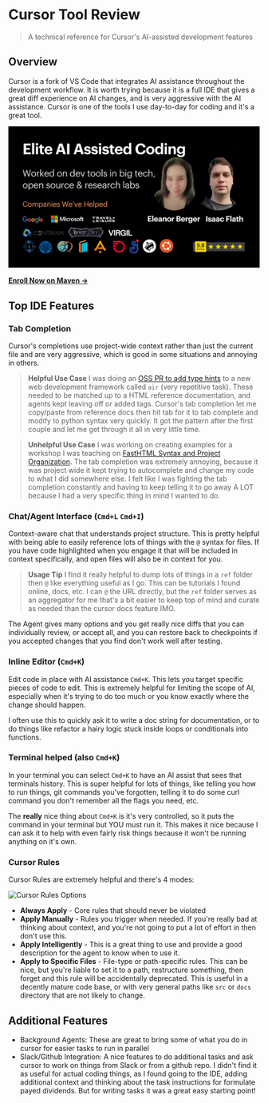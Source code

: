 # Cursor Tool Review

> A technical reference for Cursor's AI-assisted development features

## Overview

Cursor is a fork of VS Code that integrates AI assistance throughout the development workflow. It is worth trying because it is a full IDE that gives a great diff experience on AI changes, and is very aggressive with the AI assistance. Cursor is one of the tools I use day-to-day for coding and it's a great tool.

[![Course Card](/static/CourseCard.jpg)](https://maven.com/kentro/context-engineering-for-coding?promoCode=ISAAC)

[**Enroll Now on Maven →**](https://maven.com/kentro/context-engineering-for-coding?promoCode=ISAAC)

## Top IDE Features

### Tab Completion

Cursor's completions use project-wide context rather than just the current file and are very aggressive, which is good in some situations and annoying in others.

> **Helpful Use Case**
> I was doing an [OSS PR to add type hints](https://github.com/feldroy/air/pull/143/files#diff-e14fd0d1e563b32e21626eaeba650c79ce24651dfe03c83a5d977372384ff8ec) to a new web development framework called `air` (very repetitive task). These needed to be matched up to a HTML reference documentation, and agents kept leaving off or added tags. Cursor's tab completion let me copy/paste from reference docs then hit tab for it to tab complete and modify to python syntax very quickly. It got the pattern after the first couple and let me get through it all in very little time.

> **Unhelpful Use Case**
> I was working on creating examples for a workshop I was teaching on [FastHTML Syntax and Project Organization](https://github.com/kentro-tech/fasthtml-routes-and-syntax-ws/tree/main). The tab completion was extremely annoying, because it was project wide it kept trying to autocomplete and change my code to what I did somewhere else. I felt like I was fighting the tab completion constantly and having to keep telling it to go away A LOT because I had a very specific thing in mind I wanted to do.

### Chat/Agent Interface (`Cmd+L` `Cmd+I`)

Context-aware chat that understands project structure. This is pretty helpful with being able to easily reference lots of things with the `@` syntax for files. If you have code highlighted when you engage it that will be included in context specifically, and open files will also be in context for you.

> **Usage Tip**
> I find it really helpful to dump lots of things in a `ref` folder then `@` like everything useful as I go. This can be tutorials I found online, docs, etc. I can `@` the URL directly, but the `ref` folder serves as an aggregator for me that's a bit easier to keep top of mind and curate as needed than the cursor docs feature IMO.

The Agent gives many options and you get really nice diffs that you can individually review, or accept all, and you can restore back to checkpoints if you accepted changes that you find don't work well after testing.

### Inline Editor (`Cmd+K`)

Edit code in place with AI assistance `Cmd+K`. This lets you target specific pieces of code to edit. This is extremely helpful for limiting the scope of AI, especially when it's trying to do too much or you know exactly where the change should happen.

I often use this to quickly ask it to write a doc string for documentation, or to do things like refactor a hairy logic stuck inside loops or conditionals into functions.

### Terminal helped (also `Cmd+K`)

In your terminal you can select `Cmd+K` to have an AI assist that sees that terminals history. This is super helpful for lots of things, like telling you how to run things, git commands you've forgotten, telling it to do some curl command you don't remember all the flags you need, etc.

The **really** nice thing about `Cmd+K` is it's very controlled, so it puts the command in your terminal but YOU must run it. This makes it nice because I can ask it to help with even fairly risk things because it won't be running anything on it's own.

### Cursor Rules

Cursor Rules are extremely helpful and there's 4 modes:

![Cursor Rules Options](/static/CursorRulesOptions.png)

- **Always Apply** - Core rules that should never be violated
- **Apply Manually** - Rules you trigger when needed. If you're really bad at thinking about context, and you're not going to put a lot of effort in then don't use this.
- **Apply Intelligently** - This is a great thing to use and provide a good description for the agent to know when to use it.
- **Apply to Specific Files** - File-type or path-specific rules. This can be nice, but you're liable to set it to a path, restructure something, then forget and this rule will be accidentally deprecated. This is useful in a decently mature code base, or with very general paths like `src` or `docs` directory that are not likely to change.

## Additional Features

- Background Agents: These are great to bring some of what you do in cursor for easier tasks to run in parallel
- Slack/Github Integration: A nice features to do additional tasks and ask cursor to work on things from Slack or from a github repo. I didn't find it as useful for actual coding things, as I found going to the IDE, adding additional context and thinking about the task instructions for formulate payed dividends. But for writing tasks it was a great easy starting point!